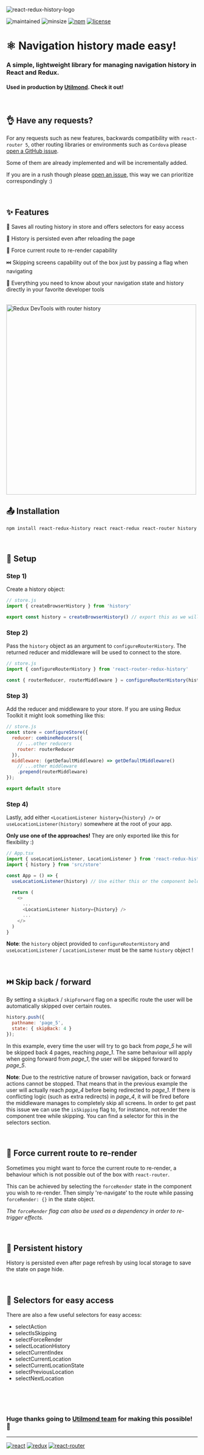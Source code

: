 <img src="https://i.ibb.co/LnwWJ0g/react-redux-history.png" alt="react-redux-history-logo" />

<!-- Shields -->

![maintained][1]
![minsize][2]
[![npm][3]][4]
[![license][5]][6]

# ⚛ Navigation history made easy!

### A simple, lightweight library for managing navigation history in React and Redux.

#### Used in production by [Utilmond][13]. Check it out!

<br>

## 👌 Have any requests?
For any requests such as new features, backwards compatibility with `react-router 5`, other routing libraries or environments such as `Cordova` please [open a GitHub issue][15]. 

Some of them are already implemented and will be incrementally added. 

If you are in a rush though please [open an issue][15], this way we can prioritize correspondingly :)

<br>

## ✨ Features

📜 Saves all routing history in store and offers selectors for easy access

🌲 History is persisted even after reloading the page

💪 Force current route to re-render capability

⏭️ Skipping screens capability out of the box just by passing a flag when navigating

👀 Everything you need to know about your navigation state and history directly in your favorite developer tools

<br>

<img src="https://i.ibb.co/Y7xv9W9/react-redux-history-store-snapshot.png" alt="Redux DevTools with router history" width="500" />

<br>

## 📤 Installation

```shell
npm install react-redux-history react react-redux react-router history
```

<br>

## 🔗 Setup

### Step 1)

Create a history object:

```javascript
// store.js
import { createBrowserHistory } from 'history'

export const history = createBrowserHistory() // export this as we will need it later
```

### Step 2)

Pass the `history` object as an argument to `configureRouterHistory`. The returned reducer and middleware will be used to connect to the store.

```javascript
// store.js
import { configureRouterHistory } from 'react-router-redux-history'

const { routerReducer, routerMiddleware } = configureRouterHistory(history)
```

### Step 3)

Add the reducer and middleware to your store. If you are using Redux Toolkit it might look something like this:

```javascript
// store.js
const store = configureStore({
  reducer: combineReducers({
    // ...other reducers
    router: routerReducer
  }),
  middleware: (getDefaultMiddleware) => getDefaultMiddleware()
    // ...other middleware
    .prepend(routerMiddleware)
});

export default store
```

### Step 4)

Lastly, add either `<LocationListener history={history} />` or `useLocationListener(history)` somewhere at the root of your app.

**Only use one of the approaches!** They are only exported like this for flexibility :)

```javascript
// App.tsx
import { useLocationListener, LocationListener } from 'react-redux-history'
import { history } from 'src/store'

const App = () => {
  useLocationListener(history) // Use either this or the component below, not both!
  
  return (
    <>
      ...
      <LocationListener history={history} />
      ...
    </>
  )
}
```

**Note**: the `history` object provided to `configureRouterHistory` and `useLocationListener` / `LocationListener` must be the same `history` object !

<br>

## ⏭️ Skip back / forward

By setting a `skipBack` / `skipForward` flag on a specific route the user will be automatically skipped over certain routes.

```javascript
history.push({
  pathname: 'page_5',
  state: { skipBack: 4 }
});
```

In this example, every time the user will try to go back from *page_5* he will be skipped back 4 pages, reaching *page_1*. The same behaviour will apply when going forward from *page_1*, the user will be skipped forward to *page_5*.

**Note**: Due to the restrictive nature of browser navigation, back or forward actions cannot be stopped. That means that in the previous example the user will actually reach *page_4* before being redirected to *page_1*. If there is conflicting logic (such as extra redirects) in *page_4*, it will be fired before the middleware manages to completely skip all screens. In order to get past this issue we can use the `isSkipping` flag to, for instance, not render the component tree while skipping. You can find a selector for this in the selectors section.

<br>

## 💪 Force current route to re-render

Sometimes you might want to force the current route to re-render, a behaviour which is not possible out of the box with `react-router`.

This can be achieved by selecting the `forceRender` state in the component you wish to re-render. Then simply 're-navigate' to the route while passing `forceRender: {}` in the state object. 

*The `forceRender` flag can also be used as a dependency in order to re-trigger effects.*

<br>

## 🌲 Persistent history

History is persisted even after page refresh by using local storage to save the state on page hide.

<br>

## 🚦 Selectors for easy access

There are also a few useful selectors for easy access:

- selectAction
- selectIsSkipping
- selectForceRender
- selectLocationHistory
- selectCurrentIndex
- selectCurrentLocation
- selectCurrentLocationState
- selectPreviousLocation
- selectNextLocation

<br><br><br>

### Huge thanks going to [Utilmond team][14] for making this possible! 🍻

<hr>

[![react][7]][8]
[![redux][9]][10]
[![react-router][11]][12]

[1]: https://img.shields.io/maintenance/yes/2030
[2]: https://img.shields.io/bundlephobia/min/react-redux-history
[3]: https://img.shields.io/npm/v/react-redux-history?color=white
[4]: https://www.npmjs.com/package/react-redux-history
[5]: https://img.shields.io/npm/l/react-redux-history
[6]: https://github.com/fum4/react-redux-history/blob/master/LICENSE.md
[7]: https://camo.githubusercontent.com/67a01fa7cf337616274f39c070a11638f2e65720e414ef55b8dd3f9c2a803b2a/68747470733a2f2f696d672e736869656c64732e696f2f7374617469632f76313f7374796c653d666f722d7468652d6261646765266d6573736167653d526561637426636f6c6f723d323232323232266c6f676f3d5265616374266c6f676f436f6c6f723d363144414642266c6162656c3d
[8]: https://reactjs.org/
[9]: https://camo.githubusercontent.com/3a2650b6854cb790e3af41a1cefa87df32efc07aad12d0c0f128a7fbc5998ac3/68747470733a2f2f696d672e736869656c64732e696f2f7374617469632f76313f7374796c653d666f722d7468652d6261646765266d6573736167653d526564757826636f6c6f723d373634414243266c6f676f3d5265647578266c6f676f436f6c6f723d464646464646266c6162656c3d
[10]: https://redux.js.org/
[11]: https://camo.githubusercontent.com/a5f1968a99631284ca552953929cff7b6abb375853bb0944fae0dc520c45c73b/68747470733a2f2f696d672e736869656c64732e696f2f7374617469632f76313f7374796c653d666f722d7468652d6261646765266d6573736167653d52656163742b526f7574657226636f6c6f723d434134323435266c6f676f3d52656163742b526f75746572266c6f676f436f6c6f723d464646464646266c6162656c3d
[12]: https://reactrouter.com/en/main
[13]: https://utilmond.com
[14]: https://utilmond.com/about-us
[15]: https://github.com/fum4/react-redux-history/issues
